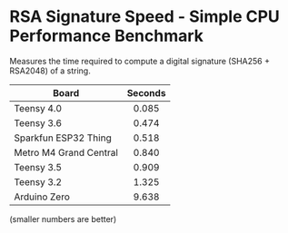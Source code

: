 # RSA Signature Speed - Simple CPU Performance Benchmark

Measures the time required to compute a digital signature (SHA256 + RSA2048) of a string.

| Board                  | Seconds |
| ---------------------- | :-----: |
| Teensy 4.0             |  0.085  |
| Teensy 3.6             |  0.474  |
| Sparkfun ESP32 Thing   |  0.518  |
| Metro M4 Grand Central |  0.840  |
| Teensy 3.5             |  0.909  |
| Teensy 3.2             |  1.325  |
| Arduino Zero           |  9.638  |

(smaller numbers are better)

